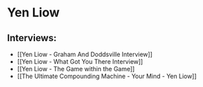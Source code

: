 # Yen Liow



## Interviews:
- [[Yen Liow - Graham And Doddsville Interview]]
- [[Yen Liow - What Got You There Interview]]
- [[Yen Liow - The Game within the Game]]
- [[The Ultimate Compounding Machine - Your Mind - Yen Liow]]